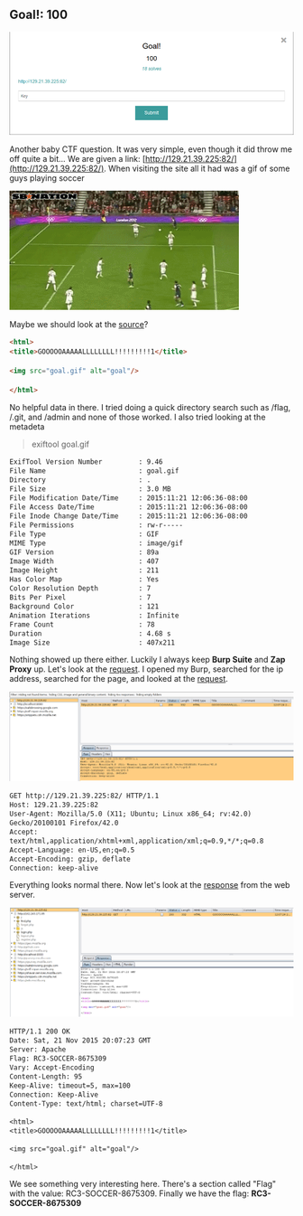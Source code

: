 Goal!: 100
----------------------

![Start](images/Start.png)

Another baby CTF question. It was very simple, even though it did throw me off quite a bit... We are given a link: [http://129.21.39.225:82/](http://129.21.39.225:82/). When visiting the site all it had was a gif of some guys playing soccer 

![goal](images/goal.gif)

Maybe we should look at the [source](source.html)?

```html
<html>
<title>GOOOOOAAAAALLLLLLLL!!!!!!!!!1</title>

<img src="goal.gif" alt="goal"/>

</html>

```

No helpful data in there. I tried doing a quick directory search such as /flag, /.git, and /admin and none of those worked. I also tried looking at the metadeta

>exiftool goal.gif

```
ExifTool Version Number         : 9.46
File Name                       : goal.gif
Directory                       : .
File Size                       : 3.0 MB
File Modification Date/Time     : 2015:11:21 12:06:36-08:00
File Access Date/Time           : 2015:11:21 12:06:36-08:00
File Inode Change Date/Time     : 2015:11:21 12:06:36-08:00
File Permissions                : rw-r-----
File Type                       : GIF
MIME Type                       : image/gif
GIF Version                     : 89a
Image Width                     : 407
Image Height                    : 211
Has Color Map                   : Yes
Color Resolution Depth          : 7
Bits Per Pixel                  : 7
Background Color                : 121
Animation Iterations            : Infinite
Frame Count                     : 78
Duration                        : 4.68 s
Image Size                      : 407x211
```

Nothing showed up there either. Luckily I always keep **Burp Suite** and **Zap Proxy** up. Let's look at the [request](request). I opened my Burp, searched for the ip address, searched for the page, and looked at the [request](request).

![Request](images/Request.png)

```
GET http://129.21.39.225:82/ HTTP/1.1
Host: 129.21.39.225:82
User-Agent: Mozilla/5.0 (X11; Ubuntu; Linux x86_64; rv:42.0) Gecko/20100101 Firefox/42.0
Accept: text/html,application/xhtml+xml,application/xml;q=0.9,*/*;q=0.8
Accept-Language: en-US,en;q=0.5
Accept-Encoding: gzip, deflate
Connection: keep-alive

```

Everything looks normal there. Now let's look at the [response](response) from the web server.

![Response](images/Response.png)

```
HTTP/1.1 200 OK
Date: Sat, 21 Nov 2015 20:07:23 GMT
Server: Apache
Flag: RC3-SOCCER-8675309
Vary: Accept-Encoding
Content-Length: 95
Keep-Alive: timeout=5, max=100
Connection: Keep-Alive
Content-Type: text/html; charset=UTF-8

<html>
<title>GOOOOOAAAAALLLLLLLL!!!!!!!!!1</title>

<img src="goal.gif" alt="goal"/>

</html>
```

We see something very interesting here. There's a section called "Flag" with the value: RC3-SOCCER-8675309.  Finally we have the flag: **RC3-SOCCER-8675309**
